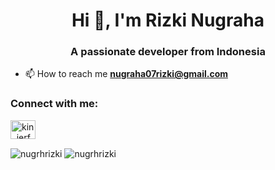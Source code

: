 <h1 align="center">Hi 👋, I'm Rizki Nugraha</h1>
<h3 align="center">A passionate developer from Indonesia</h3>

- 📫 How to reach me **nugraha07rizki@gmail.com**

<h3 align="left">Connect with me:</h3>
<p align="left">
 <a href="https://twitter.com/kin_jerf" target="blank">
  <img align="center" src="https://logodownload.org/wp-content/uploads/2014/09/twitter-logo-1.png" alt="kin_jerf" height="30" width="40" />
 </a>
</p>

<p>
 <img align="center" src="https://github-readme-stats.vercel.app/api/top-langs?username=nugrhrizki&show_icons=true&locale=en" alt="nugrhrizki" />
 <img align="center" src="https://github-readme-stats.vercel.app/api?username=nugrhrizki&hide=issues&show_icons=true&include_all_commits=true" alt="nugrhrizki" />
</p>


